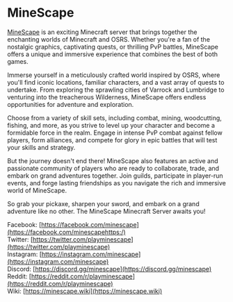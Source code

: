 # MineScape

[MineScape](https://minescape.me) is an exciting Minecraft server that brings together the enchanting worlds of Minecraft and OSRS. Whether you're a fan of the nostalgic graphics, captivating quests, or thrilling PvP battles, MineScape offers a unique and immersive experience that combines the best of both games.

Immerse yourself in a meticulously crafted world inspired by OSRS, where you'll find iconic locations, familiar characters, and a vast array of quests to undertake. From exploring the sprawling cities of Varrock and Lumbridge to venturing into the treacherous Wilderness, MineScape offers endless opportunities for adventure and exploration.

Choose from a variety of skill sets, including combat, mining, woodcutting, fishing, and more, as you strive to level up your character and become a formidable force in the realm. Engage in intense PvP combat against fellow players, form alliances, and compete for glory in epic battles that will test your skills and strategy.

But the journey doesn't end there! MineScape also features an active and passionate community of players who are ready to collaborate, trade, and embark on grand adventures together. Join guilds, participate in player-run events, and forge lasting friendships as you navigate the rich and immersive world of MineScape.

So grab your pickaxe, sharpen your sword, and embark on a grand adventure like no other. The MineScape Minecraft Server awaits you!

Facebook: [https://facebook.com/minescape](https://facebook.com/minescapehttps:/)  
Twitter: [https://twitter.com/playminescape](https://twitter.com/playminescape)  
Instagram: [https://instagram.com/minescape](https://instagram.com/minescape)  
Discord: [https://discord.gg/minescape](https://discord.gg/minescape)  
Reddit: [https://reddit.com/r/playminescape](https://reddit.com/r/playminescape)  
Wiki: [https://minescape.wiki](https://minescape.wiki)  
